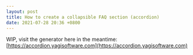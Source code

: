 ```yaml
---
layout: post
title: How to create a collapsible FAQ section (accordion)
date: 2021-07-28 20:36 +0800
---
```



WIP, visit the generator here in the meantime: [https://accordion.yagisoftware.com](https://accordion.yagisoftware.com)
